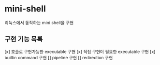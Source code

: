 # mini-shell
리눅스에서 동작하는 mini shell을 구현

## 구현 기능 목록
[x] 호출로 구현가능한 executable 구현
[x] 직접 구현이 필요한 executable 구현
[x] builtin command 구현
[] pipeline 구현
[] redirection 구현

